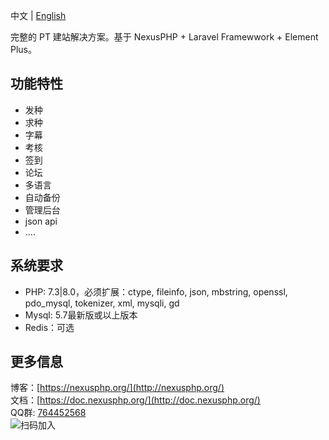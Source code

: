 中文 | [English](/README-EN.md)

完整的 PT 建站解决方案。基于 NexusPHP + Laravel Framewwork + Element Plus。

## 功能特性
- 发种
- 求种
- 字幕
- 考核
- 签到
- 论坛 
- 多语言
- 自动备份
- 管理后台  
- json api
- ....

## 系统要求
- PHP: 7.3|8.0，必须扩展：ctype, fileinfo, json, mbstring, openssl, pdo_mysql, tokenizer, xml, mysqli, gd
- Mysql: 5.7最新版或以上版本
- Redis：可选

## 更多信息
博客：[https://nexusphp.org/](http://nexusphp.org/)  
文档：[https://doc.nexusphp.org/](http://doc.nexusphp.org/)  
QQ群: [764452568](https://jq.qq.com/?_wv=1027&k=IbltZcIx)  
![扫码加入](http://demo.nexusphp.org/attachments/202105/20210508190106ed3a3620fc34ab12660586652bc74e34.png)

